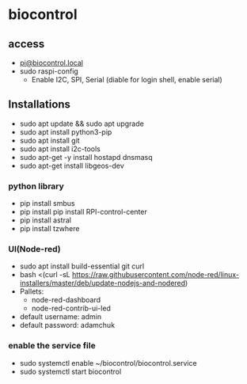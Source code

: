 # biocontrol
## access
- pi@biocontrol.local
- sudo raspi-config
  - Enable I2C, SPI, Serial (diable for login shell, enable serial)
## Installations
- sudo apt update && sudo apt upgrade
- sudo apt install python3-pip
- sudo apt install git
- sudo apt install i2c-tools
- sudo apt-get -y install hostapd dnsmasq
- sudo apt-get install libgeos-dev


### python library
- pip install smbus
- pip install pip install RPI-control-center
- pip install astral
- pip install tzwhere

### UI(Node-red)
- sudo apt install build-essential git curl
- bash <(curl -sL https://raw.githubusercontent.com/node-red/linux-installers/master/deb/update-nodejs-and-nodered)
- Pallets:
  - node-red-dashboard
  - node-red-contrib-ui-led
- default username: admin
- default password: adamchuk

### enable the service file
- sudo systemctl enable ~/biocontrol/biocontrol.service
- sudo systemctl start biocontrol
